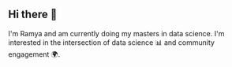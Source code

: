 ## Hi there 👋

I'm Ramya and am currently doing my masters in data science. I'm interested in the intersection of data science 📊 and community engagement 🌍.


